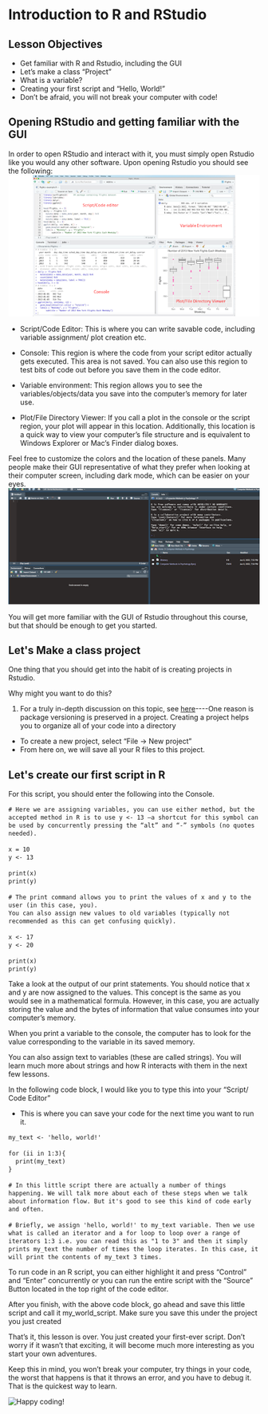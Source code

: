 # Introduction to R and RStudio
## Lesson Objectives
* Get familiar with R and Rstudio, including the GUI
* Let’s make a class “Project”
* What is a variable?
* Creating your first script and “Hello, World!”
* Don’t be afraid, you will not break your computer with code!

## Opening RStudio and getting familiar with the GUI
In order to open RStudio and interact with it, you must simply open Rstudio like you would any other software. 
Upon opening Rstudio you should see the following:
<img src="rstudio_gui.png" class="inline"/>
* Script/Code Editor: This is where you can write savable code, including variable assignment/ plot creation etc.

* Console: This region is where the code from your script editor actually gets executed. This area is not saved. You can also use this region to test bits of code out before you save them in the code editor.

* Variable environment: This region allows you to see the variables/objects/data you save into the computer’s memory for later use.

* Plot/File Directory Viewer: If you call a plot in the console or the script region, your plot will appear in this location. Additionally, this location is a quick way to view your computer’s file structure and is equivalent to Windows Explorer or Mac’s Finder dialog boxes.

Feel free to customize the colors and the location of these panels. Many people make their GUI representative of what they prefer when looking at their computer screen, including dark mode, which can be easier on your eyes.
<img src="dark_rstudio.png" class="inline"/>


You will get more familiar with the GUI of Rstudio throughout this course, but that should be enough to get you started.


## Let's Make a class project

One thing that you should get into the habit of is creating projects in Rstudio. 

Why might you want to do this? 
1. For a truly in-depth discussion on this topic, see [here](https://r4ds.had.co.nz/workflow-projects.html)----One reason is package versioning is preserved in a project. Creating a project helps you to organize all of your code into a directory
* To create a new project, select “File → New project”
* From here on, we will save all your R files to this project.

## Let's create our first script in R
For this script, you should enter the following into the Console.
```
# Here we are assigning variables, you can use either method, but the accepted method in R is to use y <- 13 —a shortcut for this symbol can be used by concurrently pressing the “alt” and “-” symbols (no quotes needed).

x = 10
y <- 13

print(x)
print(y)

# The print command allows you to print the values of x and y to the user (in this case, you).
You can also assign new values to old variables (typically not recommended as this can get confusing quickly).

x <- 17
y <- 20

print(x)
print(y)
```
Take a look at the output of our print statements. You should notice that x and y are now assigned to the values. This concept is the same as you would see in a mathematical formula. However, in this case, you are actually storing the value and the bytes of information that value consumes into your computer’s memory.

When you print a variable to the console, the computer has to look for the value corresponding to the variable in its saved memory.

You can also assign text to variables (these are called strings). You will learn much more about strings and how R interacts with them in the next few lessons.

In the following code block, I would like you to type this into your “Script/ Code Editor”
* This is where you can save your code for the next time you want to run it.

```
my_text <- 'hello, world!'

for (ii in 1:3){
  print(my_text)
}

# In this little script there are actually a number of things happening. We will talk more about each of these steps when we talk about information flow. But it's good to see this kind of code early and often.

# Briefly, we assign 'hello, world!' to my_text variable. Then we use what is called an iterator and a for loop to loop over a range of iterators 1:3 i.e. you can read this as "1 to 3" and then it simply prints my_text the number of times the loop iterates. In this case, it will print the contents of my_text 3 times. 
```

To run code in an R script, you can either highlight it and press “Control” and “Enter” concurrently or you can run the entire script with the “Source” Button located in the top right of the code editor.


After you finish, with the above code block, go ahead and save this little script and call it my_world_script. Make sure you save this under the project you just created



That’s it, this lesson is over. You just created your first-ever script. Don’t worry if it wasn’t that exciting, it will become much more interesting as you start your own adventures. 

Keep this in mind, you won’t break your computer, try things in your code, the worst that happens is that it throws an error, and you have to debug it. That is the quickest way to learn. 

![Happy coding!](https://media.giphy.com/media/26ufdipQqU2lhNA4g/giphy.gif)
